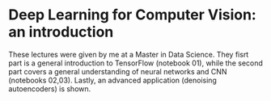 # Deep Learning for Computer Vision: an introduction

These lectures were given by me at a Master in Data Science. They fisrt part is a general introduction to TensorFlow (notebook 01), while the second part covers a general understanding of neural networks and CNN (notebooks 02,03). Lastly, an advanced application (denoising autoencoders) is shown.